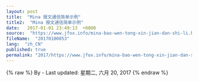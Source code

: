 ```yaml
---
layout: post
title:  "Mina 报文通信简单示例"
title2:  "Mina 报文通信简单示例"
date:   2017-01-01 23:49:13  +0800
source:  "https://www.jfox.info/mina-bao-wen-tong-xin-jian-dan-shi-li.html"
fileName:  "20170100853"
lang:  "zh_CN"
published: true
permalink: "2017/https://www.jfox.info/mina-bao-wen-tong-xin-jian-dan-shi-li.html"
---
```

{% raw %}
By  - Last updated: 星期二, 六月 20, 2017
{% endraw %}